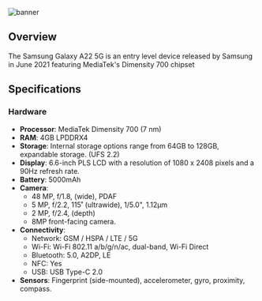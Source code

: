 ![banner](https://fdn2.gsmarena.com/vv/pics/samsung/samsung-galaxy-a22-5g-1.jpg)

## Overview

The Samsung Galaxy A22 5G is an entry level device released by Samsung in June 2021 featuring MediaTek's Dimensity 700 chipset

## Specifications

### Hardware

- **Processor**: MediaTek Dimensity 700 (7 nm)
- **RAM**: 4GB LPDDRX4 
- **Storage**: Internal storage options range from 64GB to 128GB, expandable storage. (UFS 2.2)
- **Display**: 6.6-inch PLS LCD with a resolution of 1080 x 2408 pixels and a 90Hz refresh rate.
- **Battery**: 5000mAh
- **Camera**:
  - 48 MP, f/1.8, (wide), PDAF
  - 5 MP, f/2.2, 115˚ (ultrawide), 1/5.0", 1.12µm
  - 2 MP, f/2.4, (depth)
  - 8MP front-facing camera.
- **Connectivity**:
  - Network: GSM / HSPA / LTE / 5G
  - Wi-Fi: Wi-Fi 802.11 a/b/g/n/ac, dual-band, Wi-Fi Direct
  - Bluetooth: 5.0, A2DP, LE
  - NFC: Yes
  - USB: USB Type-C 2.0
- **Sensors**: Fingerprint (side-mounted), accelerometer, gyro, proximity, compass.
